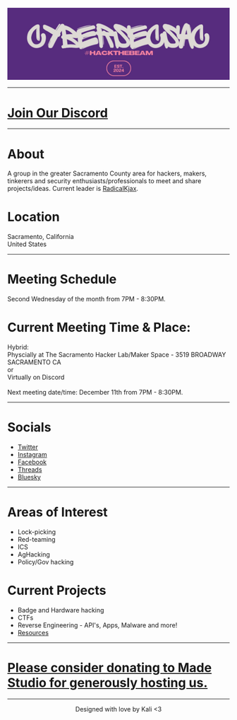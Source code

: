 ![ Logo ](./assets/images/hackthebeamsmaller.jpeg)

---

# [Join Our Discord](https://discord.gg/PVmUsZpkg2)

---

# About
A group in the greater Sacramento County area for hackers, makers, tinkerers and security enthusiasts/professionals to meet and share projects/ideas. Current leader is [RadicalKjax](https://bsky.app/profile/radicalkjax.com).

# Location
Sacramento, California\
United States

---

# Meeting Schedule
Second Wednesday of the month from 7PM - 8:30PM.

# Current Meeting Time & Place:
Hybrid:\
Physcially at The Sacramento Hacker Lab/Maker Space - 3519 BROADWAY SACRAMENTO CA\
or\
Virtually on Discord\
\
Next meeting date/time: December 11th from 7PM - 8:30PM.

---

# Socials
* [Twitter](https://twitter.com/CyberSec916)
* [Instagram](https://instagram.com/cybersec916)
* [Facebook](https://facebook.com/profile.php?id=61559952651821)
* [Threads](https://www.threads.net/@cybersec916)
* [Bluesky](https://bsky.app/profile/cybersec916.com)

---

# Areas of Interest
* Lock-picking
* Red-teaming
* ICS
* AgHacking
* Policy/Gov hacking

# Current Projects
* Badge and Hardware hacking
* CTFs
* Reverse Engineering - API's, Apps, Malware and more!
* [Resources](https://github.com/CyberSecSacramento/Cybersecurity-Sacramento/tree/021b9f5e26aab8741f1e6a6c2e0967a7738b0255/resources)

---

# [Please consider donating to Made Studio for generously hosting us.](https://sacmade.com/support/)

---

<div align="center"> Designed with love by Kali <3
